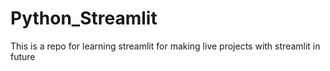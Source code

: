 # Python_Streamlit
This is a repo for learning streamlit for making live projects with streamlit in future
